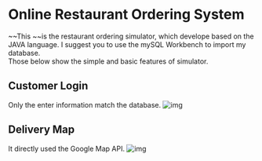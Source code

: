 # Online Restaurant Ordering System
~~This ~~is the restaurant ordering simulator, which develope based on the JAVA language. I suggest you to use the mySQL Workbench to import my database.  
Those below show the simple and basic features of simulator.

## Customer Login
Only the enter information match the database.
![img](https://github.com/shirongzheng/CSC322-Online-Restaurant-Ordering-System/blob/master/GIF/CustomerLogin.gif)  

## Delivery Map
It directly used the Google Map API.
![img](https://github.com/shirongzheng/CSC322-Online-Restaurant-Ordering-System/blob/master/GIF/Map.gif)
